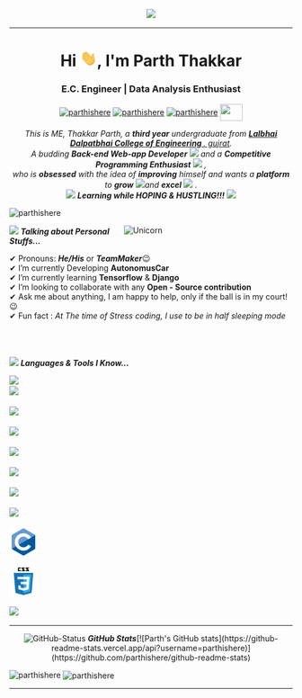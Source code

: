 <p align="center">
  <img src="https://github.com/thompsonemerson/thompsonemerson/raw/master/cover-thompson.png" height="200"/>
</p>
<hr>
<h1 align="center">Hi <img src="https://raw.githubusercontent.com/ABSphreak/ABSphreak/master/gifs/Hi.gif" width="30px">, I'm Parth Thakkar</h1>
<h3 align="center">E.C. Engineer | Data Analysis Enthusiast</h3>
<p align="center">
<a href="https://www.linkedin.com/in/parth-thakkar-819616197/" target="blank"><img align="center" src="https://cdn.jsdelivr.net/npm/simple-icons@3.0.1/icons/linkedin.svg" alt="parthishere" height="30" width="40" /></a>
<a href="https://twitter.com/ParthThakkar74" target="blank"><img align="center" src="https://cdn.jsdelivr.net/npm/simple-icons@3.0.1/icons/twitter.svg" alt=" parthishere" height="30" width="40" /></a>
<a href="https://www.instagram.com/parth._.thakkar_/" target="blank"><img align="center" src="https://cdn.jsdelivr.net/npm/simple-icons@3.0.1/icons/instagram.svg" alt="parthishere" height="30" width="40" /></a>
 <a href = "mailto: parthishere1234@gmail.com"><img align="center" src="https://simpleicons.org/icons/gmail.svg" height="30" width="40" /></a>
</p>
</p>



<p align="center">
  <em>
    This is ME, Thakkar Parth, a <b>third year</b> undergraduate from <a href="https://www.ldce.ac.in/"> <b>Lalbhai Dalpatbhai College of Engineering </b>, gujrat</a>. <br>
    A budding <b>Back-end Web-app Developer</b> <img src="https://github.com/TheDudeThatCode/TheDudeThatCode/blob/master/Assets/Developer.gif" width="30px"> and a <b>Competitive Programming Enthusiast</b>&nbsp;<img src="https://github.com/TheDudeThatCode/TheDudeThatCode/blob/master/Assets/Designer.gif" width="36px">&nbsp,<br>who is <b>obsessed</b>
    with the idea of <b>improving</b> himself and wants a <b>platform</b> to 
    <b>grow</b> <img src="https://github.com/TheDudeThatCode/TheDudeThatCode/blob/master/Assets/Rocket.gif" width="18px">and 
    <b>excel</b> <img src="https://github.com/TheDudeThatCode/TheDudeThatCode/blob/master/Assets/Medal.gif" width="20px">&nbsp.
  </em> 
  <br>
  <img src="https://media.giphy.com/media/VgCDAzcKvsR6OM0uWg/giphy.gif" width="50" /> <b><i>Learning while HOPING & HUSTLING!!!</i></b> <img src="https://media.giphy.com/media/7j2hfyeVcDtf2/giphy.gif" width="50" />
</p>

<p align="left"> <img src="https://komarev.com/ghpvc/?username=parthishere&label=Profile%20views&color=0e75b6&style=flat" alt="parthishere" /> </p>
<img align="right" width=300px alt="Unicorn" src="https://media.giphy.com/media/3ohs4BSacFKI7A717y/giphy.gif" />

<img src="https://media.giphy.com/media/ObNTw8Uzwy6KQ/giphy.gif" width="30px">&nbsp;***Talking about Personal Stuffs...***

✔ Pronouns: ***He/His*** or ***TeamMaker***😉 <br>
✔ I’m currently Developing **AutonomusCar** <br>
✔ I’m currently learning **Tensorflow** & **Django**<br>
✔ I’m looking to collaborate with any **Open - Source contribution**<br>
✔ Ask me about anything, I am happy to help, only if the ball is in my court!😉<br>
✔ Fun fact : *At The time of Stress coding, I use to be in half sleeping mode*<br><br><br><br>
 

<img src="https://media.giphy.com/media/ObNTw8Uzwy6KQ/giphy.gif" width="30px">&nbsp;***Languages & Tools I Know...***
<p align="left">
  
  <code><img height="50" src="https://github.com/uannabi/-/blob/master/resource/python-icon.svg"></code><code> 
  <img height="50" src="https://github.com/uannabi/-/blob/master/resource/dj.svg"> </code>
  <code> <img height="50" src="https://github.com/uannabi/-/blob/master/resource/jp.svg"> </code>
  <code> <img height="50" src="https://github.com/uannabi/-/blob/master/resource/git.svg"> </code>
  <code> <img height="50" src="https://github.com/uannabi/-/blob/master/resource/linux-ar21.svg"> </code>
  <code> <img height="50" src="https://github.com/uannabi/-/blob/master/resource/other/sqlite-ar21.svg"> </code>
  <code> <img height="50" src="https://github.com/uannabi/-/blob/master/resource/other/mysql-ar21.svg"> </code>
  <code> <img height="50" src="https://github.com/uannabi/-/blob/master/resource/other/postgresql-ar21.svg"> </code>
  <code> <img height="50" src="https://raw.githubusercontent.com/devicons/devicon/master/icons/c/c-original.svg"> </code>
  <code> <img height="50" src="https://raw.githubusercontent.com/devicons/devicon/master/icons/css3/css3-original-wordmark.svg"> </code>
  <code> <img height="50" src="  https://raw.githubusercontent.com/detain/svg-logos/780f25886640cef088af994181646db2f6b1a3f8/svg/selenium-logo.svg
"> </code>
  <hr>
  <p align="center">
 <img src="https://media.giphy.com/media/8UHRm5oY4k4FDxq5QG/giphy.gif" width="30px" alt="GitHub-Status"/>&nbsp;<i><b>GitHub Stats</b></i>[![Parth's GitHub stats](https://github-readme-stats.vercel.app/api?username=parthishere)](https://github.com/parthishere/github-readme-stats)
</p>
<p><img align="left" src="https://github-readme-stats.vercel.app/api/top-langs?username=parthishere&show_icons=true&locale=en&layout=compact" alt="parthishere" /></p>

<p>&nbsp;<img align="center" src="https://github-readme-stats.vercel.app/api?username=parthishere&show_icons=true&locale=en" alt="parthishere" width="410" /></p>



<hr>
